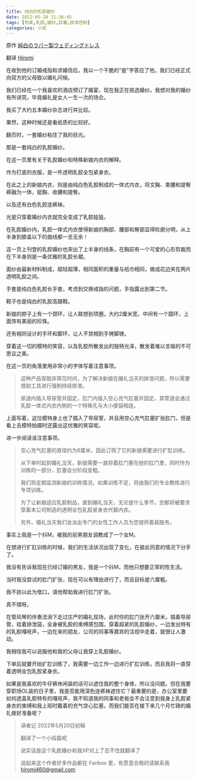```yaml
---
title: 纯白的乳胶婚纱
date: 2022-05-20 21:36:45
tags: [拘束,乳胶,婚纱,肛塞,排泄控制]
categories: 小说
---
```


原作 [純白のラバー製ウェディングドレス](https://www.pixiv.net/novel/show.php?id=10972254)

翻译 [Hiromi](https://hiromi.eu.org)

在收到他的订婚戒指和求婚信后，我以一个干脆的"是"字答应了他，我们已经正式向双方的父母致以婚礼问候。

我们已经在一个我喜欢的酒店预订了婚宴，现在我正在挑选婚纱。我想对我的婚纱有所讲究，毕竟婚礼是女人一生一次的场合。

我买了大约五本婚纱杂志进行并比较。

果然，这种时候还是看纸质的比较好。

翻页时，一套婚纱粘住了我的目光。

那是一套纯白的乳胶婚纱。

在这一页里有关于乳胶婚纱和特殊新娘内衣的解释。

作为打底的衣服，是一件透明乳胶全包紧身衣。

在此之上的新娘内衣，则是由纯白色乳胶制成的一体式内衣，将文胸、束腰和提臀裤融为一体，挺胸、收腰和提臀。

以及还有白色乳胶连裤袜。

光是只穿着婚纱内衣就完全变成了乳胶娃娃。

在乳胶婚纱内，乳胶一体式内衣使得新娘的胸部、腰部和臀部显得轮廓分明，从上半身到膝盖以下的曲线都一览无余！

这一页上刊登的乳胶婚纱也突出了上半身的线条，在胸前有一个可爱的心形剪裁而在下半身则是一条优雅的乳胶长裙。

面纱由最新材料制成，超轻超薄，相同面积的重量与纸巾相同，做成花边夹在两片透明乳胶之间。

手套是纯白色乳胶长手套，考虑到交换戒指的问题，手指露出到第二节。

鞋子也是纯白的乳胶高跟鞋。

新娘的脖子上有一个颈环，让人联想到项圈，大约2厘米宽，中间有一个圆环，上面饰有美丽的珍珠。

还有相同设计的手环和脚环，让人不禁相到手铐脚镣。

穿着这一切的模特的笑容，以及乳胶所散发出的独特光泽，散发着难以言喻的不可思议之美。

在这一页的角落里用非常小的字体写着注意事项。

> 这种产品穿脱非常花时间，为了解决新娘在婚礼当天的排泄问题，所以需要借助工具进行强制持续排泄。
> 
> 尿道内插入导尿管并固定，肛门内插入空心充气肛塞并固定，其管道会通过乳胶一体式内衣内侧的一个特殊孔与大小便袋相连。

上面写着，这位模特身上也了插入了导尿管，并且用空心充气肛塞扩张肛门，但是看上去模特拍摄时还露出这优雅的笑容呢。

进一步阅读该注意事项。

> 空心充气肛塞的直径约为6厘米，因此订购了它的新娘需要进行扩肛训练。
> 
> 从下单时起到婚礼当天，新娘需要一直将着肛门塞在她的肛门里，同时作为训练的一部分，肛塞会分阶段变粗。
> 
> 我们将定期监测新娘的训练情况，如果训练不足，将由我们的专业教练进行专项训练。
> 
> 为了让新娘适应乳胶制品，直到婚礼当天，无论是什么季节，您都将被要求穿着本公司制造的透明全包乳胶紧身衣代替内衣。
>
> 另外，婚礼当天我们会派出专门的女性工作人员为您提供着装服务。

事实上我是一个抖M，被我的前男朋友调教成了一个女M。

在想进行扩肛训练的时候，我们的生活状况出现了变化，在彼此同意的情况下分手了。

我没有告诉我现在已经订婚的男友，我是一个抖M，而他只想要正常的性生活。

当时我没尝试的肛门扩张，现在可以有理由进行了，而且目标是六厘粗。

我不妨以此为借口，请他帮助我进行肛门扩张。

真不错呀。

在管风琴的伴奏流淌下走过庄严的婚礼现场，此时你的肛门张开六厘米，插着导尿管，挂着排泄袋，全身被乳胶的束缚感包围，穿着超紧的乳胶婚纱，一边发出特有的乳胶嘎吱声，一边在来的朋友、公司的同事等嘉宾的注视中走着，就很让人激动。

我相信我可以说服他和我的父母让我穿上乳胶婚纱。

下单后就要开始扩肛训练了，我需要一边工作一边进行扩肛训练，而且我将一直穿着透明全包乳胶紧身衣。

如果是我喜欢的牛仔裤休闲装的话可以遮住我的整个身体，所以没问题。但在我要穿职场OL装的日子里，我是否能用深色连裤袜遮住它？最重要的是，办公室里要如何遮盖乳胶特有的嘎吱声，我不知道我的同事和老板会不会注意到我身上乳胶紧身衣的束缚和我上班时戴着的充气空心肛塞。而我们能否在接下来几个月忙碌的婚礼做好准备呢？

> 译者记 2022年5月20日初稿
> 
> 翻译了一个小段篇呢
> 
> 说实话是这个乳胶婚纱和我XP对上了忍不住就翻译了
> 
> 说起来这个作者好多作品都在 Fanbox 里，有愿意合租的请联系我 hiromi460@gmail.com
